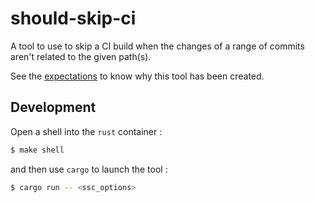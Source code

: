 # should-skip-ci

A tool to use to skip a CI build when the changes of a range of commits aren't
related to the given path(s).

See the [expectations](/doc/arch/adr-001-expectations.md) to know why this tool
has been created.

## Development

Open a shell into the `rust` container :

```bash
$ make shell
```

and then use `cargo` to launch the tool :

```bash
$ cargo run -- <ssc_options>
```
